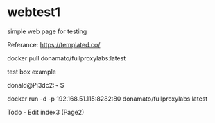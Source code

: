 # webtest1
simple web page for testing

Referance: https://templated.co/

docker pull donamato/fullproxylabs:latest


test box example

donald@Pi3dc2:~ $ 

docker run -d -p 192.168.51.115:8282:80 donamato/fullproxylabs:latest

Todo - Edit index3 (Page2)

